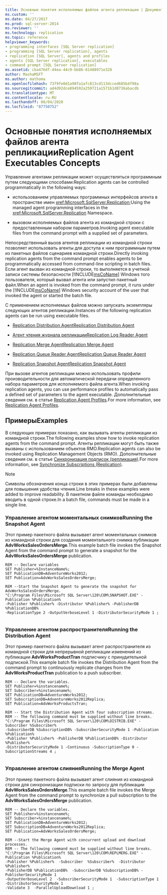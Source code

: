 ```yaml
---
title: Основные понятия исполняемых файлов агента репликации | Документация Майкрософт
ms.custom: ''
ms.date: 04/27/2017
ms.prod: sql-server-2014
ms.reviewer: ''
ms.technology: replication
ms.topic: reference
helpviewer_keywords:
- programming interfaces [SQL Server replication]
- programming [SQL Server replication], agents
- replication [SQL Server], agents and profiles
- agents [SQL Server replication], executables
- command prompt [SQL Server replication]
ms.assetid: cba476df-d4ea-44c9-bb86-81488971e328
author: MashaMSFT
ms.author: mathoma
ms.openlocfilehash: 73f9fe0d1a98fa1afc813cd113dcced685b4f98a
ms.sourcegitcommit: ad4d92dce894592a259721a1571b1d8736abacdb
ms.translationtype: MT
ms.contentlocale: ru-RU
ms.lasthandoff: 08/04/2020
ms.locfileid: "87750752"
---
```

# <a name="replication-agent-executables-concepts"></a><span data-ttu-id="de9bf-102">Основные понятия исполняемых файлов агента репликации</span><span class="sxs-lookup"><span data-stu-id="de9bf-102">Replication Agent Executables Concepts</span></span>
  <span data-ttu-id="de9bf-103">Управление агентами репликации может осуществляться программным путем следующими способами:</span><span class="sxs-lookup"><span data-stu-id="de9bf-103">Replication agents can be controlled programmatically in the following ways:</span></span>  
  
-   <span data-ttu-id="de9bf-104">использованием управляемых программных интерфейсов агента в пространстве имен <xref:Microsoft.SqlServer.Replication>;</span><span class="sxs-lookup"><span data-stu-id="de9bf-104">Using the managed agent programming interfaces in the <xref:Microsoft.SqlServer.Replication> Namespace.</span></span>  
  
-   <span data-ttu-id="de9bf-105">вызовом исполняемых файлов агента из командной строки с предоставленным набором параметров.</span><span class="sxs-lookup"><span data-stu-id="de9bf-105">Invoking agent executable files from the command prompt with a supplied set of parameters.</span></span>  
  
 <span data-ttu-id="de9bf-106">Непосредственный вызов агентов репликации из командной строки позволяет использовать агенты для доступа к ним программным путем из пакетных файлов сценариев командной строки.</span><span class="sxs-lookup"><span data-stu-id="de9bf-106">Directly invoking replication agents from the command prompt enables agents to be programmatically accessed from command-line scripting in batch files.</span></span> <span data-ttu-id="de9bf-107">Если агент вызван из командной строки, то выполняется в учетной записи системы безопасности [!INCLUDE[msCoName](../../../includes/msconame-md.md)] Windows того пользователя, который вызвал агента или запустил пакетный файл.</span><span class="sxs-lookup"><span data-stu-id="de9bf-107">When an agent is invoked from the command prompt, it runs under the [!INCLUDE[msCoName](../../../includes/msconame-md.md)] Windows security account of the user that invoked the agent or started the batch file.</span></span>  
  
 <span data-ttu-id="de9bf-108">С применением исполняемых файлов можно запускать экземпляры следующих агентов репликации.</span><span class="sxs-lookup"><span data-stu-id="de9bf-108">Instances of the following replication agents can be run using executable files.</span></span>  
  
-   [<span data-ttu-id="de9bf-109">Replication Distribution Agent</span><span class="sxs-lookup"><span data-stu-id="de9bf-109">Replication Distribution Agent</span></span>](../agents/replication-distribution-agent.md)  
  
-   [<span data-ttu-id="de9bf-110">Агент чтения журнала репликации</span><span class="sxs-lookup"><span data-stu-id="de9bf-110">Replication Log Reader Agent</span></span>](../agents/replication-log-reader-agent.md)  
  
-   [<span data-ttu-id="de9bf-111">Replication Merge Agent</span><span class="sxs-lookup"><span data-stu-id="de9bf-111">Replication Merge Agent</span></span>](../agents/replication-merge-agent.md)  
  
-   [<span data-ttu-id="de9bf-112">Replication Queue Reader Agent</span><span class="sxs-lookup"><span data-stu-id="de9bf-112">Replication Queue Reader Agent</span></span>](../agents/replication-queue-reader-agent.md)  
  
-   [<span data-ttu-id="de9bf-113">Replication Snapshot Agent</span><span class="sxs-lookup"><span data-stu-id="de9bf-113">Replication Snapshot Agent</span></span>](../agents/replication-snapshot-agent.md)  
  
 <span data-ttu-id="de9bf-114">При вызове агентов репликации можно использовать профили производительности для автоматической передачи определенного набора параметров для исполняемого файла агента.</span><span class="sxs-lookup"><span data-stu-id="de9bf-114">When invoking replication agents, you can use performance profiles to automatically pass a defined set of parameters to the agent executable.</span></span> <span data-ttu-id="de9bf-115">Дополнительные сведения см. в статье [Replication Agent Profiles](../agents/replication-agent-profiles.md).</span><span class="sxs-lookup"><span data-stu-id="de9bf-115">For more information, see [Replication Agent Profiles](../agents/replication-agent-profiles.md).</span></span>  
  
## <a name="examples"></a><span data-ttu-id="de9bf-116">Примеры</span><span class="sxs-lookup"><span data-stu-id="de9bf-116">Examples</span></span>  
 <span data-ttu-id="de9bf-117">В следующих примерах показано, как вызывать агенты репликации из командной строки.</span><span class="sxs-lookup"><span data-stu-id="de9bf-117">The following examples show how to invoke replication agents from the command prompt.</span></span> <span data-ttu-id="de9bf-118">Агенты репликации могут быть также вызваны с использованием объектов RMO.</span><span class="sxs-lookup"><span data-stu-id="de9bf-118">Replication agents can also be invoked using Replication Management Objects (RMO).</span></span> <span data-ttu-id="de9bf-119">Дополнительные сведения см. в статье [Синхронизация подписок (репликация)](../synchronize-data.md).</span><span class="sxs-lookup"><span data-stu-id="de9bf-119">For more information, see [Synchronize Subscriptions &#40;Replication&#41;](../synchronize-data.md).</span></span>  
  
> [!NOTE]  
>  <span data-ttu-id="de9bf-120">Символы обозначения конца строки в этих примерах были добавлены для повышения удобства чтения.</span><span class="sxs-lookup"><span data-stu-id="de9bf-120">Line breaks in these examples were added to improve readability.</span></span> <span data-ttu-id="de9bf-121">В пакетном файле команды необходимо вводить в одной строке.</span><span class="sxs-lookup"><span data-stu-id="de9bf-121">In a batch file, commands must be made in a single line.</span></span>  
  
### <a name="running-the-snapshot-agent"></a><span data-ttu-id="de9bf-122">Управление агентом моментальных снимков</span><span class="sxs-lookup"><span data-stu-id="de9bf-122">Running the Snapshot Agent</span></span>  
 <span data-ttu-id="de9bf-123">Этот пример пакетного файла вызывает агент моментальных снимков из командной строки для создания моментального снимка публикации **AdvWorksSalesOrdersMerge**.</span><span class="sxs-lookup"><span data-stu-id="de9bf-123">This example batch file invokes the Snapshot Agent from the command prompt to generate a snapshot for the **AdvWorksSalesOrdersMerge** publication.</span></span>  
  
```  
REM -- Declare variables  
SET Publisher=%InstanceName%;  
SET PublicationDB=AdventureWorks2012;   
SET Publication=AdvWorksSalesOrdersMerge;   
  
REM --Start the Snapshot Agent to generate the snapshot for AdvWorksSalesOrdersMerge.  
"C:\Program Files\Microsoft SQL Server\120\COM\SNAPSHOT.EXE" -Publication %Publication%   
-Publisher %Publisher% -Distributor %Publisher% -PublisherDB %PublicationDB%   
-ReplicationType 2 -OutputVerboseLevel 1 -DistributorSecurityMode 1 ;  
  
```  
  
### <a name="running-the-distribution-agent"></a><span data-ttu-id="de9bf-124">Управление агентом распространителя</span><span class="sxs-lookup"><span data-stu-id="de9bf-124">Running the Distribution Agent</span></span>  
 <span data-ttu-id="de9bf-125">Этот пример пакетного файла вызывает агент распространителя из командной строки для непрерывной репликации изменений из публикации **AdvWorksProductTran** подписчику с принудительной подпиской.</span><span class="sxs-lookup"><span data-stu-id="de9bf-125">This example batch file invokes the Distribution Agent from the command prompt to continuously replicate changes from the **AdvWorksProductTran** publication to a push subscriber.</span></span>  
  
```  
REM -- Declare the variables.  
SET Publisher=%instancename%;  
SET Subscriber=%instancename%;  
SET PublicationDB=AdventureWorks2012;  
SET SubscriptionDB=AdventureWorks2012Replica;   
SET Publication=AdvWorksProductsTran;  
  
REM -- Start the Distribution Agent with four subscription streams.  
REM -- The following command must be supplied without line breaks.  
"C:\Program Files\Microsoft SQL Server\120\COM\DISTRIB.EXE" -Subscriber %Subscriber%   
-SubscriberDB %SubscriptionDB% -SubscriberSecurityMode 1 -Publication %Publication%   
-Publisher %Publisher% -PublisherDB %PublicationDB% -Distributor %Publisher%   
-DistributorSecurityMode 1 -Continuous -SubscriptionType 0 -SubscriptionStreams 4 ;  
  
```  
  
### <a name="running-the-merge-agent"></a><span data-ttu-id="de9bf-126">Управление агентом слияния</span><span class="sxs-lookup"><span data-stu-id="de9bf-126">Running the Merge Agent</span></span>  
 <span data-ttu-id="de9bf-127">Этот пример пакетного файла вызывает агент слияния из командной строки для синхронизации подписки по запросу для публикации **AdvWorksSalesOrdersMerge**.</span><span class="sxs-lookup"><span data-stu-id="de9bf-127">This example batch file invokes the Merge Agent from the command prompt to synchronize a pull subscription to the **AdvWorksSalesOrdersMerge** publication.</span></span>  
  
```  
REM -- Declare the variables.  
SET Publisher=%instancename%;  
SET Subscriber=%instancename%;  
SET PublicationDB=AdventureWorks2012;  
SET SubscriptionDB=AdventureWorks2012Replica;   
SET Publication=AdvWorksSalesOrdersMerge;  
  
REM --Start the Merge Agent with concurrent upload and download processes.  
REM -- The following command must be supplied without line breaks.  
"C:\Program Files\Microsoft SQL Server\120\COM\REPLMERG.EXE" -Publication %Publication%    
-Publisher %Publisher%  -Subscriber  %Subscriber%  -Distributor %Publisher%    
-PublisherDB %PublicationDB%  -SubscriberDB %SubscriptionDB% -PublisherSecurityMode 1    
-OutputVerboseLevel 2  -SubscriberSecurityMode 1  -SubscriptionType 1 -DistributorSecurityMode 1    
-Validate 3  -ParallelUploadDownload 1 ;  
  
```  
  
  
